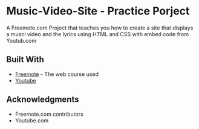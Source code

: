 # Music-Video-Site - Practice Porject

A Freemote.com Project that teaches you how to create a site that displays a musci video and the lyrics using HTML and CSS with embed code from Youtub.com
## Built With

* [Freemote](https://subscribe.freemote.com/products/7-day-bootcamp/categories/2149182864/posts/2153504781) - The web course used
* [Youtube](https://www.youtube.com/)

## Acknowledgments

* Freemote.com contributors
* Youtube.com
